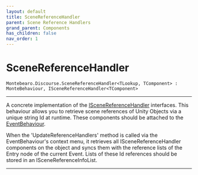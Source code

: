 ```yaml
---
layout: default
title: SceneReferenceHandler
parent: Scene Reference Handlers
grand_parent: Components
has_children: false
nav_order: 1
---
```


# SceneReferenceHandler

```
Montebearo.Discourse.SceneReferenceHandler<TLookup, TComponent> : MonteBehaviour, ISceneReferenceHandler<TComponent>
```

---

A concrete implementation of the [ISceneReferenceHandler](iscene-reference-handler.md) interfaces. This behaviour allows you to retrieve scene references of Unity Objects via a unique string Id at runtime. These components should be attached to the [EventBehaviour](../event-behaviour.md). 

When the 'UpdateReferenceHandlers' method is called via the EventBehaviour's context menu, it retrieves all ISceneReferenceHandler components on the object and syncs them with the reference lists of the Entry node of the current Event. Lists of these Id references should be stored in an ISceneReferenceInfoList.



---
